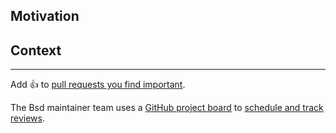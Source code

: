 <!--

IMPORTANT

Bsd is a non-trivial project, so for your contribution to be successful,
it really is important to follow the contributing guidelines:

https://github.com/BasedLinux/bsd/blob/master/CONTRIBUTING.md

Even if you've contributed to open source before, take a moment to read it,
so you understand the process and the expectations.

- what information to include in commit messages
- proper attribution
- volunteering contributions effectively
- how to get help and our review process.

-->

## Motivation

<!-- Briefly explain what the change is about and why it is desirable. -->

## Context

<!-- Provide context. Reference open issues if available. -->

<!-- Non-trivial change: Briefly outline the implementation strategy. -->

<!-- Invasive change: Discuss alternative designs or approaches you considered. -->

<!-- Large change: Provide instructions to reviewers how to read the diff. -->

---

Add :+1: to [pull requests you find important](https://github.com/BasedLinux/bsd/pulls?q=is%3Aopen+sort%3Areactions-%2B1-desc).

The Bsd maintainer team uses a [GitHub project board](https://github.com/orgs/BasedLinux/projects/19) to [schedule and track reviews](https://github.com/BasedLinux/bsd/tree/master/maintainers#project-board-protocol). 
